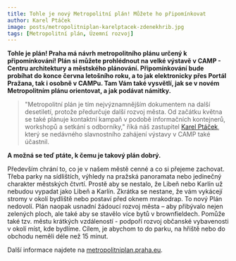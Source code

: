 ```yaml
---
title: Tohle je nový Metropolitní plán! Můžete ho připomínkovat
author: Karel Ptáček
image: posts/metropolitniplan-karelptacek-zdenekhrib.jpg
tags: [Metropolitní plán, Územní rozvoj]
---
```


**Tohle je plán! Praha má návrh metropolitního plánu určený k připomínkování! Plán si můžete prohlédnout na velké výstavě v CAMP - Centru architektury a městského plánování. Připomínkování bude probíhat do konce června letošního roku, a to jak elektronicky přes Portál Pražana, tak i osobně v CAMPu. Tam Vám také vysvětlí, jak se v novém Metropolitním plánu orientovat, a jak podávat námitky.**

>"Metropolitní plán je tím nejvýznamnějším dokumentem na další desetiletí, protože předurčuje další rozvoj města. Od začátku května se také plánuje kontaktní kampaň v podobě informačních kontejnerů, workshopů a setkání s odborníky," říká náš zastupitel [Karel Ptáček](https://praha8.pirati.cz/lide/karel-ptacek.html), který se nedávného slavnostního zahájení výstavy v CAMP také účastnil.

**A možná se teď ptáte, k čemu je takový plán dobrý.**

Především chrání to, co je v našem městě cenné a co si přejeme zachovat. Třeba parky na sídlištích, výhledy na pražská panoramata nebo jedinečný charakter městských čtvrtí. Prostě aby se nestalo, že Libeň nebo Karlín už nebudou vypadat jako Libeň a Karlín. Zkrátka se nestane, že vám vykácejí stromy v okolí bydliště nebo postaví před oknem mrakodrap. To nový Plán nedovolí. Plán naopak usnadní žádoucí rozvoj města – aby přibývalo nejen zelených ploch, ale také aby se stavělo více bytů v brownfieldech. Pomůže také tzv. městu krátkých vzdáleností - podpoří rozvoj občanské vybavenosti v okolí míst, kde bydlíme. Cílem, je abychom to do parku, na hřiště nebo do obchodu neměli déle než 15 minut. 

Další informace najdete na [metropolitniplan.praha.eu](https://metropolitniplan.praha.eu).